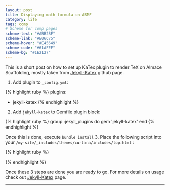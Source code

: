 ```yaml
---
layout: post
title: Displaying math formula on ASMF
category: life
tags: comp
# Scheme for comp pages
scheme-text: "#ABB2BF"
scheme-link: "#E06C75"
scheme-hover: "#E45649"
scheme-code: "#61AFEF"
scheme-bg: "#1E2127"
---
```


This is a short post on how to set up KaTex plugin to render TeX on Almace Scaffolding, mostly taken from [Jekyll-Katex](https://github.com/linjer/jekyll-katex) github page.
1. Add plugin to ```_config.yml```:

{% highlight ruby %}
plugins:
  - jekyll-katex
{% endhighlight %}

2. Add ```jekyll-katex``` to Gemfile plugin block:

{% highlight ruby %}
group :jekyll_plugins do
  gem 'jekyll-katex'
end
{% endhighlight %}

Once this is done, execute ```bundle install```
3. Place the following script into your
```/my-site/_includes/themes/curtana/includes/top.html``` :

{% highlight ruby %}
<link rel="stylesheet" href="https://cdn.jsdelivr.net/npm/katex@0.11.1/dist/katex.min.css" integrity="sha384-zB1R0rpPzHqg7Kpt0Aljp8JPLqbXI3bhnPWROx27a9N0Ll6ZP/+DiW/UqRcLbRjq" crossorigin="anonymous">
{% endhighlight %}

Once these 3 steps are done you are ready to go. For more details on usage check out [Jekyll-Katex](https://github.com/linjer/jekyll-katex) page.

---
